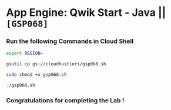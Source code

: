 # App Engine: Qwik Start - Java || `[GSP068]`

### Run the following Commands in Cloud Shell

```bash
export REGION=
```

```bash
gsutil cp gs://cloudhustlers/gsp068.sh

sudo chmod +x gsp068.sh

./gsp068.sh
```

### Congratulations for completing the Lab !